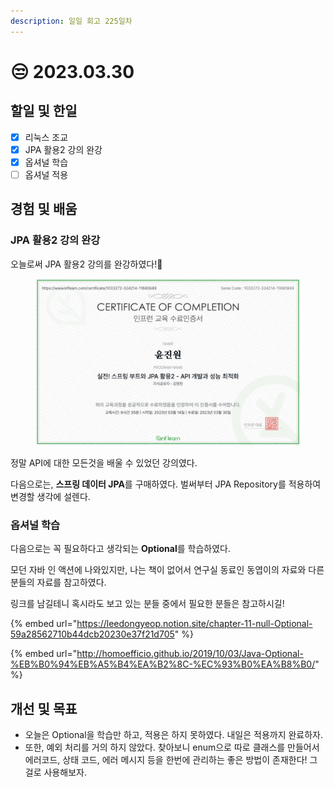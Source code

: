 ```yaml
---
description: 일일 회고 225일차
---
```


# 😒 2023.03.30

## 할일 및 한일&#x20;

* [x] 리눅스 조교&#x20;
* [x] JPA 활용2 강의 완강&#x20;
* [x] 옵셔널 학습&#x20;
* [ ] 옵셔널 적용&#x20;

## 경험 및 배움&#x20;

### JPA 활용2 강의 완강&#x20;

오늘로써 JPA 활용2 강의를 완강하였다!🎉

<figure><img src="../.gitbook/assets/image (2) (3) (1) (1) (1).png" alt=""><figcaption></figcaption></figure>

정말 API에 대한 모든것을 배울 수 있었던 강의였다.

다음으로는, **스프링 데이터 JPA**를 구매하였다. 벌써부터 JPA Repository를 적용하여 변경할 생각에 설렌다.

### 옵셔널 학습&#x20;

다음으로는 꼭 필요하다고 생각되는 **Optional**를 학습하였다.

모던 자바 인 액션에 나와있지만, 나는 책이 없어서 연구실 동료인 동엽이의 자료와 다른 분들의 자료를 참고하였다.

링크를 남길테니 혹시라도 보고 있는 분들 중에서 필요한 분들은 참고하시길!

{% embed url="https://leedongyeop.notion.site/chapter-11-null-Optional-59a28562710b44dcb20230e37f21d705" %}

{% embed url="http://homoefficio.github.io/2019/10/03/Java-Optional-%EB%B0%94%EB%A5%B4%EA%B2%8C-%EC%93%B0%EA%B8%B0/" %}

## 개선 및 목표&#x20;

* 오늘은 Optional을 학습만 하고, 적용은 하지 못하였다. 내일은 적용까지 완료하자.&#x20;
* 또한, 예외 처리를 거의 하지 않았다. 찾아보니 enum으로 따로 클래스를 만들어서 에러코드, 상태 코드, 에러 메시지 등을 한번에 관리하는 좋은 방법이 존재한다! 그걸로 사용해보자.&#x20;
